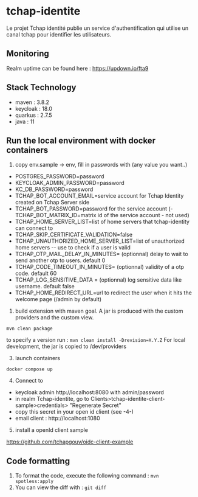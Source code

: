 # tchap-identite
Le projet Tchap identité publie un service d'authentification qui utilise un canal tchap pour identifier les utilisateurs.

## Monitoring

Realm uptime can be found here : https://updown.io/fta9

## Stack Technology
- maven : 3.8.2
- keycloak : 18.0
- quarkus : 2.7.5
- java : 11

## Run the local environment with docker containers

1. copy env.sample -> env, fill in passwords with (any value you want..)
- POSTGRES_PASSWORD=password
- KEYCLOAK_ADMIN_PASSWORD=password
- KC_DB_PASSWORD=password
- TCHAP_BOT_ACCOUNT_EMAIL=service account for Tchap Identity created on Tchap Server side
- TCHAP_BOT_PASSWORD=password for the service account
(- TCHAP_BOT_MATRIX_ID=matrix id of the service account - not used)
- TCHAP_HOME_SERVER_LIST=list of home servers that tchap-identity can connect to
- TCHAP_SKIP_CERTIFICATE_VALIDATION=false
- TCHAP_UNAUTHORIZED_HOME_SERVER_LIST=list of unauthorized home servers -- use to check if a user is valid
- TCHAP_OTP_MAIL_DELAY_IN_MINUTES= (optionnal) delay to wait to send another otp to users. default 0
- TCHAP_CODE_TIMEOUT_IN_MINUTES= (optionnal) validity of a otp code. default 60
- TCHAP_LOG_SENSITIVE_DATA = (optionnal) log sensitive data like username. default false
- TCHAP_HOME_REDIRECT_URL=url to redirect the user when it hits the welcome page (/admin by default)
1. build extension with maven goal. A jar is produced with the custom providers and the custom view.

`mvn clean package`

to specify a version run :
`mvn clean install -Drevision=X.Y.Z`
For local development, the jar is copied to /dev/providers

3. launch containers

`docker compose up`

4. Connect to
- keycloak admin http://localhost:8080 with admin/password
- in realm Tchap-identite, go to Clients>tchap-identite-client-sample>credentials> "Regenerate Secret"
- copy this secret in your open id client (see -4-)
- email client : http://localhost:1080

5. install a openId client sample

https://github.com/tchapgouv/oidc-client-example


## Code formatting

1. To format the code, execute the following command : `mvn spotless:apply`
2. You can view the diff with : `git diff `
